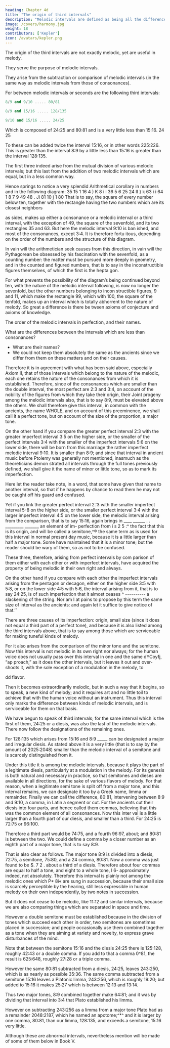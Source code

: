 ```yaml
---
heading: Chapter 4d
title: "The origin of third intervals"
description: "Melodic intervals are defined as being all the differences between consonances which are smaller than the double interval"
image: /covers/harmony.jpg
weight: 18
contributors: ['Kepler']
icon: /avatars/kepler.png
---
```



The origin of the third intervals are not exactly melodic, yet are useful in melody. 

They serve the purpose of melodic intervals.

They arise from the subtraction or comparison of melodic intervals (in the same way as melodic intervals from those of consonances). 

For between melodic intervals or seconds are the following third intervals:

```elixir
8/9 and 9/10 ..... 80/81
```

```elixir
8/9 and 15/16 ..... 128/135
```

```elixir
9/10 and 15/16 ..... 24/25
```


Which is composed of 24:25 and 80:81 and
is a very little less than 15:16.
24
25

To these can be added twice the interval 15:16, or in other words 225:226. This is greater than the interval 8:9 by a little less than 15:16 is greater than the interval 128:135.

The first three indeed arise from the mutual division of various melodic intervals; but this last
from the addition of two melodic intervals which are equal, but in
a less common way.

Hence springs to notice a very splendid
Arithmetical corollary
in numbers and in the following diagram:
35
15
1 16
4
) K
8
i
i 36
5
6
25
24
II
} k
63
i
i 64 1
8
7
9
49
48
. Ji
81
10
j 1
80
That is to say, the square of every number below ten, together with
the rectangle having the two numbers which are its closest neighbors 


as sides, makes up either a consonance or a melodic interval or a third
interval, with the exception of 49, the square of the sevenfold, and
its two rectangles 35 and 63. But here the melodic interval 9:10 is ban­
ished, and most of the consonances, except 3:4. It is therefore fortu­
itous, depending on the order of the numbers and the structure of
this diagram.

In vain will the arithmetician seek causes from this direction, in vain will the Pythagorean be obsessed by his fascination with the sevenfold, as a counting number: the matter must be pursued more deeply
in geometry, and in the counted and figured numbers, that is to say
in the inconstructible figures themselves, of which the first is the hepta­
gon. 

For what prevents the possibility of the diagram’s being continued beyond ten, with the nature of the melodic interval following, is now no longer the sevenfold, but the other numbers belonging to incon­
structible figures, 9 and 11, which make the rectangle 99, which with
100, the square of the tenfold, makes up an interval which is totally
abhorrent to the nature of melody. So great a difference is there be­
tween axioms of conjecture and axioms of knowledge.

The order of the melodic intervals in perfection, and their names.

<!-- We have spoken so far of the origin and order of . Now we must also speak of -->

What are the differences between the intervals which are less than consonances? 
- What are their names?
- We could not keep them absolutely the same as the ancients since we differ from them on these matters and on their causes.

Therefore it is in agreement with what has been said above, especially Axiom II, that of those intervals which belong to the nature of the melodic, each one retains the nature of the consonances from which
it is established. Therefore, since of the consonances which are smaller
than the double interval, the most perfect are 2:3 and 3:4, on account
of the nobility of the figures from which they take their origin, their Joint progeny among the melodic intervals also, that is to say 8:9, must be elevated above the others. We shall therefore give this interval, in common with the ancients, the name WHOLE, and on account of this preeminence, we shall call it a perfect tone, but on account of the size of the proportion, a major tone. 

On the other hand if you compare the greater perfect interval 2:3 with the greater imperfect interval 3:5 on the higher side, or the smaller of the perfect intervals 3:4 with the smaller of the imperfect intervals 5:6 on the lower side, there will be born from this marriage the rather imperfect melodic interval 9:10. It is smaller than 8:9; and since that
interval in ancient music before Ptolemy was generally not mentioned, inasmuch as the theoreticians demon­
strated all intervals through the full tones previously defined, we shall give it the name of
minor or little tone, so as to mark its imperfection.

Here let the reader take note, in a word, that some have given that name to another interval, so that if he happens by chance to read them he may not be caught off his guard and confused.

Yet if you link the greater perfect interval 2.'3 with the smaller imperfect interval 5-8 on the higher side, or the smaller perfect interval 3:4 with the larger imperfect interval 4:5 on the lower side, the melodic
interval arising from the comparison, that is to say 15:16, again brings in
____ ______ . . _________ _______ an element of im-
perfection from
i s 2 5 :^
the fact that this is its origin, and
will be called a semitone,^® the same term as is used for this interval
in normal present day music, because it is a little larger than half a
major tone. Some have maintained that it is a minor tone; but the reader
should be wary of them, so as not to be confused.

These three, therefore, arising from perfect intervals by com parison of them either with each other or with imperfect intervals, have acquired the property of being melodic in their own right and always.

On the other hand if you compare with each other the imperfect intervals arising from the pentagon or decagon, either on the higher side 3:5 with 5:8, or on the lower side 4:5 with 5:6, the interval arising
from it, that is to say 24:25, is of such imperfection that it almost ceases
^ ----------
a slackening of the string. Nor am I at pains to propose by this term the same size of interval as the ancients: and again let it suffice to give notice of that.’’ 

There are three causes of its imperfection: origin, small size (since it does not equal a third part of a perfect tone), and because it is also listed among the third intervals above, that is to say among those which are
serviceable for making tuneful kinds of melody. 

For it also arises from the comparison of the minor tone and the semitone. Now this interval is not melodic in its own right nor always; for the human voice does not usually pass over this interval in one and the same dYCoyfj, “ap­
proach,” as it does the other intervals, but it leaves it out and over­
shoots it, with the sole exception of a modulation in the melody, to

dd flavor. 

Then it becomes extraordinarily melodic, but in such a way that it begins, so to speak, a new kind of melody; and it requires art and no little toil to achieve that with the human voice without an instrument. Thus this interval only marks the difference between kinds of melodic intervals, and is serviceable for them on that basis.

We have begun to speak of third intervals; for the same interval which is the first of them, 24:25 or a diesis, was also the last of the melodic intervals. There now follow the designations of the remaining ones. 

For 128:135 which arises from 15:16 and 8:9 _____
can be designated a major and irregular diesis.
As stated above it is a very little (that is to say by the amount of 2025:2048) smaller than the melodic interval of a semitone and is scarcely distinguished from it. 

Under this title it is among the melodic intervals, because it plays
the part of a legitimate diesis, particularly at a modulation in the
melody. For its genesis is both natural and necessary in practice, so
that semitones and dieses are available in all directions, for the sake
of various flavors of melody. For that reason, when a legitimate semi­
tone is split off from a major tone, and this interval remains, we can
designate it too by a Greek name, limma or remainder.
Finally we can call the difference, 80:81, intervening between 8:9
and 9:10, a comma, in Latin a segment or cut. For the ancients cut
their diesis into four parts, and hence called them commas, believing
that this was the common element of all consonances. Now this inter­
val is a little larger than a fourth part of our diesis, and smaller than
a third. For 24:25 is 72:75 or 96:100. 

Therefore a third part would be 74:75, and a fourth 96:97, about; and 80:81 is between the two. We could
define a comma by a closer number as an eighth part of a major tone,
that is to say 8:9. 

That is also clear as follows. The major tone 8:9 is divided into a diesis, 72:75, a semitone, 75:80, and a
24 comma, 80:81. Now a comma was just found to be $. 7 2 .
about a third of a diesis. Therefore about four commas
are equal to half a tone, and eight to a whole tone,
l 6-
approximately indeed, not absolutely. Therefore this
interval is plainly not among the melodic ones which
P* 8i«
are sung in succession, because their small size is scarcely perceptible by the hearing, still less expressible in human
melody on their own independently, by two notes in succession.

But it does not cease to be melodic, like 11:12 and similar intervals, because we are also comparing things which are separated in space and time.

However a double semitone must be established because in the division of tones which succeed each other in order, two semitones are sometimes placed in succession; and people occasionally use them combined together as a tone when they are aiming at variety and novelty, to express grave disturbances of the mind.

Note that between the semitone 15:16 and the diesis 24:25 there is 125:128, roughly 42:43 or a double comma. If you add to that a comma 0^81, the result is 625:648, roughly 27:28 or a triple comma. 

However the same 80:81 subtracted from a diesis, 24:25, leaves 243:250, which is as nearly as possible 35:36. The same comma subtracted from a semitone 15:16 leaves a Platonic limma, 243:256, which is roughly 19:20; but added to 15:16 it makes 25:27 which is between 12:13 and 13:14.

Thus two major tones, 8:9 combined together make 64:81; and it was by dividing that interval into 3:4 that Plato established his limma. 

However on subtracting 243:256 as a limma from a major tone Plato had as a remainder 2048:2187, which he named an apotome;^*^ and it is larger by one comma, 80:81, than our limma, 128:135, and exceeds a semitone, 15:16 very little.

Although these are abnormal intervals, nevertheless mention will be made of some of them below in Book V.
